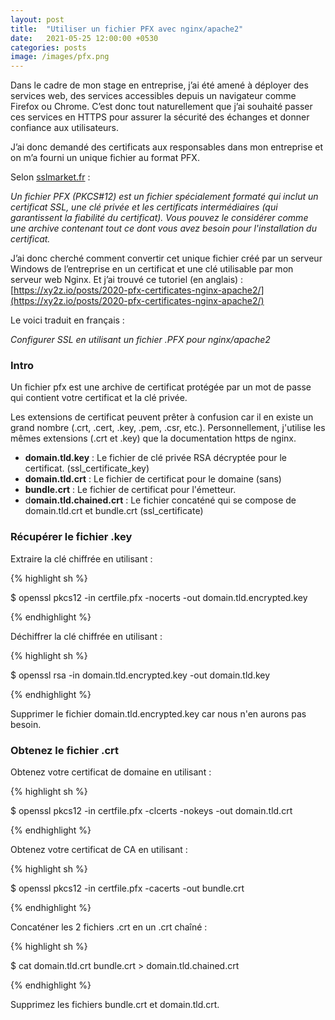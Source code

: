 ```yaml
---
layout: post
title:  "Utiliser un fichier PFX avec nginx/apache2"
date:   2021-05-25 12:00:00 +0530
categories: posts
image: /images/pfx.png
---
```


Dans le cadre de mon stage en entreprise, j’ai été amené à déployer des services web, des services accessibles depuis un navigateur comme Firefox ou Chrome. C’est donc tout naturellement que j’ai souhaité passer ces services en HTTPS pour assurer la sécurité des échanges et donner confiance aux utilisateurs.

J’ai donc demandé des certificats aux responsables dans mon entreprise et on m’a fourni un unique fichier au format PFX.

Selon [sslmarket.fr](https://www.sslmarket.fr/ssl/help-creer-fichier-pfx/) :

*Un fichier PFX (PKCS#12) est un fichier spécialement formaté qui inclut un certificat SSL, une clé privée et les certificats intermédiaires (qui garantissent la fiabilité du certificat). Vous pouvez le considérer comme une archive contenant tout ce dont vous avez besoin pour l'installation du certificat.*

J’ai donc cherché comment convertir cet unique fichier créé par un serveur Windows de l’entreprise en un certificat et une clé utilisable par mon serveur web Nginx. Et j’ai trouvé ce tutoriel (en anglais) : [https://xy2z.io/posts/2020-pfx-certificates-nginx-apache2/](https://xy2z.io/posts/2020-pfx-certificates-nginx-apache2/)

Le voici traduit en français :

*Configurer SSL en utilisant un fichier .PFX pour nginx/apache2*

### Intro

Un fichier pfx est une archive de certificat protégée par un mot de passe qui contient votre certificat et la clé privée.

Les extensions de certificat peuvent prêter à confusion car il en existe un grand nombre (.crt, .cert, .key, .pem, .csr, etc.). Personnellement, j'utilise les mêmes extensions (.crt et .key) que la documentation https de nginx.

- **domain.tld.key** : Le fichier de clé privée RSA décryptée pour le certificat. (ssl_certificate_key)
- **domain.tld.crt** : Le fichier de certificat pour le domaine (sans)
- **bundle.crt** : Le fichier de certificat pour l'émetteur.
- d**omain.tld.chained.crt** : Le fichier concaténé qui se compose de domain.tld.crt et bundle.crt (ssl_certificate)

### Récupérer le fichier .key

Extraire la clé chiffrée en utilisant :

{% highlight sh %}

$ openssl pkcs12 -in certfile.pfx -nocerts -out domain.tld.encrypted.key

{% endhighlight %}

Déchiffrer la clé chiffrée en utilisant :

{% highlight sh %}

$ openssl rsa -in domain.tld.encrypted.key -out domain.tld.key

{% endhighlight %}

Supprimer le fichier domain.tld.encrypted.key car nous n'en aurons pas besoin.

### Obtenez le fichier .crt

Obtenez votre certificat de domaine en utilisant :

{% highlight sh %}

$ openssl pkcs12 -in certfile.pfx -clcerts -nokeys -out domain.tld.crt

{% endhighlight %}

Obtenez votre certificat de CA en utilisant :

{% highlight sh %}

$ openssl pkcs12 -in certfile.pfx -cacerts -out bundle.crt

{% endhighlight %}

Concaténer les 2 fichiers .crt en un .crt chaîné :

{% highlight sh %}

$ cat domain.tld.crt bundle.crt > domain.tld.chained.crt

{% endhighlight %}

Supprimez les fichiers bundle.crt et domain.tld.crt.
